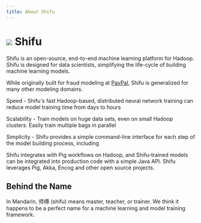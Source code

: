 ```yaml
---
title: About Shifu
---
```


<img src="/images/owl_head.png" id="shifu-h1"> Shifu
============

Shifu is an open-source, end-to-end machine learning platform for Hadoop.  Shifu is designed for data scientists, simplifying the life-cycle of building machine learning models. 

While originally built for fraud modeling at <a href="http://www.paypal.com">PayPal</a>, Shifu is generalized for many other modeling domains.

<span class="first-word">Speed</span> - Shifu's fast Hadoop-based, distributed neural network training can reduce model training time from days to hours  

<span class="first-word">Scalability</span> - Train models on huge data sets, even on small Hadoop clusters. Easily train multiple bags in parallel

<span class="first-word">Simplicity</span> - Shifu provides a simple command-line interface for each step of the model building process, including

<!--

- [Statistic calculation](/docs/stable/guide/stats) & [variable selection](/docs/stable/guide/varselect) to determine the most predictive variables in your data
- [Variable normalization](/docs/stable/guide/normalize)
- Distributed neural network [model training](/docs/stable/guide/train)
- Post training analysis & [model evaluation](/docs/stable/guide/eval)
-->
Shifu integrates with Pig workflows on Hadoop, and Shifu-trained models can be integrated into production code with a simple Java API.  Shifu leverages Pig, Akka, Encog and other open source projects.

Behind the Name
----------------

In Mandarin, 师傅 (shifu) means master, teacher, or trainer.  We think it happens to be a perfect name for a machine learning and model training framework.
